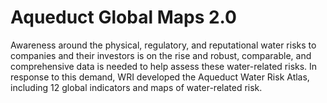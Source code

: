 # Aqueduct Global Maps 2.0

Awareness around the physical, regulatory, and reputational water risks to companies and their investors is on the rise and robust, comparable, and comprehensive data is needed to help assess these water-related risks. In response to this demand, WRI developed the Aqueduct Water Risk Atlas, including 12 global indicators and maps of water-related risk.

